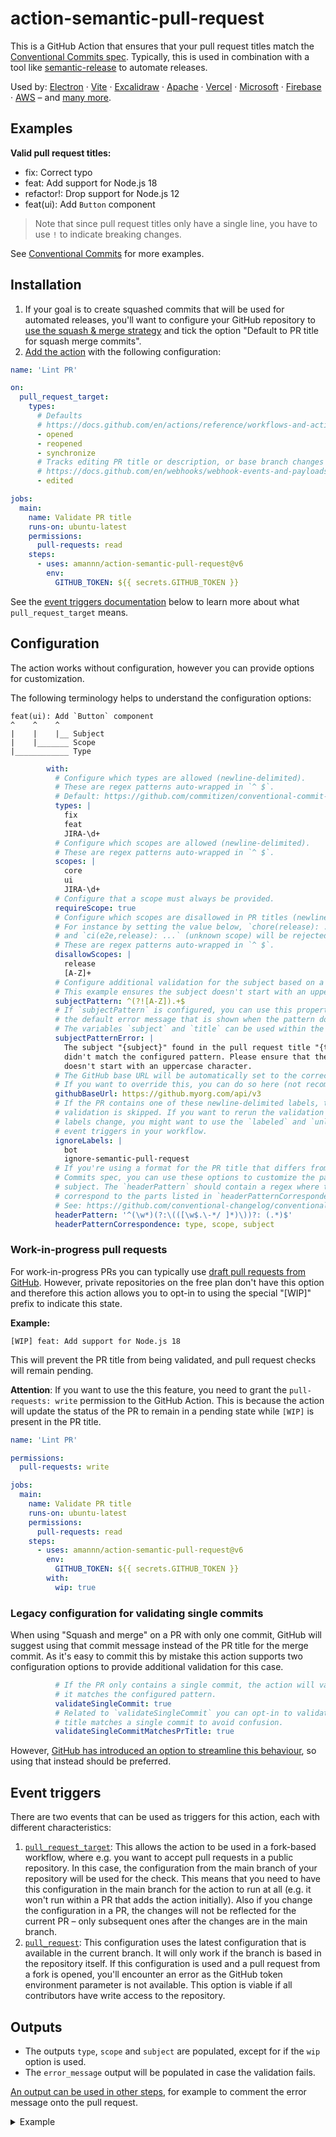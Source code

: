 # action-semantic-pull-request

This is a GitHub Action that ensures that your pull request titles match the [Conventional Commits spec](https://www.conventionalcommits.org/). Typically, this is used in combination with a tool like [semantic-release](https://github.com/semantic-release/semantic-release) to automate releases.

Used by: [Electron](https://github.com/electron/electron) · [Vite](https://github.com/vitejs/vite) · [Excalidraw](https://github.com/excalidraw/excalidraw) · [Apache](https://github.com/apache/pulsar) · [Vercel](https://github.com/vercel/ncc) · [Microsoft](https://github.com/microsoft/SynapseML) · [Firebase](https://github.com/firebase/flutterfire) · [AWS](https://github.com/aws-ia/terraform-aws-eks-blueprints) – and [many more](https://github.com/amannn/action-semantic-pull-request/network/dependents).

## Examples

**Valid pull request titles:**

- fix: Correct typo
- feat: Add support for Node.js 18
- refactor!: Drop support for Node.js 12
- feat(ui): Add `Button` component

> Note that since pull request titles only have a single line, you have to use `!` to indicate breaking changes.

See [Conventional Commits](https://www.conventionalcommits.org/) for more examples.

## Installation

1. If your goal is to create squashed commits that will be used for automated releases, you'll want to configure your GitHub repository to [use the squash & merge strategy](https://docs.github.com/en/repositories/configuring-branches-and-merges-in-your-repository/configuring-pull-request-merges/configuring-commit-squashing-for-pull-requests) and tick the option "Default to PR title for squash merge commits".
2. [Add the action](https://docs.github.com/en/actions/quickstart) with the following configuration:

```yml
name: 'Lint PR'

on:
  pull_request_target:
    types:
      # Defaults
      # https://docs.github.com/en/actions/reference/workflows-and-actions/events-that-trigger-workflows#pull_request_target
      - opened
      - reopened
      - synchronize
      # Tracks editing PR title or description, or base branch changes
      # https://docs.github.com/en/webhooks/webhook-events-and-payloads?actionType=edited#pull_request
      - edited

jobs:
  main:
    name: Validate PR title
    runs-on: ubuntu-latest
    permissions:
      pull-requests: read
    steps:
      - uses: amannn/action-semantic-pull-request@v6
        env:
          GITHUB_TOKEN: ${{ secrets.GITHUB_TOKEN }}
```

See the [event triggers documentation](#event-triggers) below to learn more about what `pull_request_target` means.

## Configuration

The action works without configuration, however you can provide options for customization.

The following terminology helps to understand the configuration options:

```
feat(ui): Add `Button` component
^    ^    ^
|    |    |__ Subject
|    |_______ Scope
|____________ Type
```

```yml
        with:
          # Configure which types are allowed (newline-delimited).
          # These are regex patterns auto-wrapped in `^ $`.
          # Default: https://github.com/commitizen/conventional-commit-types
          types: |
            fix
            feat
            JIRA-\d+
          # Configure which scopes are allowed (newline-delimited).
          # These are regex patterns auto-wrapped in `^ $`.
          scopes: |
            core
            ui
            JIRA-\d+
          # Configure that a scope must always be provided.
          requireScope: true
          # Configure which scopes are disallowed in PR titles (newline-delimited).
          # For instance by setting the value below, `chore(release): ...` (lowercase)
          # and `ci(e2e,release): ...` (unknown scope) will be rejected.
          # These are regex patterns auto-wrapped in `^ $`.
          disallowScopes: |
            release
            [A-Z]+
          # Configure additional validation for the subject based on a regex.
          # This example ensures the subject doesn't start with an uppercase character.
          subjectPattern: ^(?![A-Z]).+$
          # If `subjectPattern` is configured, you can use this property to override
          # the default error message that is shown when the pattern doesn't match.
          # The variables `subject` and `title` can be used within the message.
          subjectPatternError: |
            The subject "{subject}" found in the pull request title "{title}"
            didn't match the configured pattern. Please ensure that the subject
            doesn't start with an uppercase character.
          # The GitHub base URL will be automatically set to the correct value from the GitHub context variable.
          # If you want to override this, you can do so here (not recommended).
          githubBaseUrl: https://github.myorg.com/api/v3
          # If the PR contains one of these newline-delimited labels, the
          # validation is skipped. If you want to rerun the validation when
          # labels change, you might want to use the `labeled` and `unlabeled`
          # event triggers in your workflow.
          ignoreLabels: |
            bot
            ignore-semantic-pull-request
          # If you're using a format for the PR title that differs from the traditional Conventional
          # Commits spec, you can use these options to customize the parsing of the type, scope and
          # subject. The `headerPattern` should contain a regex where the capturing groups in parentheses
          # correspond to the parts listed in `headerPatternCorrespondence`.
          # See: https://github.com/conventional-changelog/conventional-changelog/tree/master/packages/conventional-commits-parser#headerpattern
          headerPattern: '^(\w*)(?:\(([\w$.\-*/ ]*)\))?: (.*)$'
          headerPatternCorrespondence: type, scope, subject
```

### Work-in-progress pull requests

For work-in-progress PRs you can typically use [draft pull requests from GitHub](https://github.blog/2019-02-14-introducing-draft-pull-requests/). However, private repositories on the free plan don't have this option and therefore this action allows you to opt-in to using the special "[WIP]" prefix to indicate this state.

**Example:**

```
[WIP] feat: Add support for Node.js 18
```

This will prevent the PR title from being validated, and pull request checks will remain pending.

**Attention**: If you want to use the this feature, you need to grant the `pull-requests: write` permission to the GitHub Action. This is because the action will update the status of the PR to remain in a pending state while `[WIP]` is present in the PR title.

```yml
name: 'Lint PR'

permissions:
  pull-requests: write

jobs:
  main:
    name: Validate PR title
    runs-on: ubuntu-latest
    permissions:
      pull-requests: read
    steps:
      - uses: amannn/action-semantic-pull-request@v6
        env:
          GITHUB_TOKEN: ${{ secrets.GITHUB_TOKEN }}
        with:
          wip: true
```

### Legacy configuration for validating single commits

When using "Squash and merge" on a PR with only one commit, GitHub will suggest using that commit message instead of the PR title for the merge commit. As it's easy to commit this by mistake this action supports two configuration options to provide additional validation for this case.

```yml
          # If the PR only contains a single commit, the action will validate that
          # it matches the configured pattern.
          validateSingleCommit: true
          # Related to `validateSingleCommit` you can opt-in to validate that the PR
          # title matches a single commit to avoid confusion.
          validateSingleCommitMatchesPrTitle: true
```

However, [GitHub has introduced an option to streamline this behaviour](https://github.blog/changelog/2022-05-11-default-to-pr-titles-for-squash-merge-commit-messages/), so using that instead should be preferred.

## Event triggers

There are two events that can be used as triggers for this action, each with different characteristics:

1. [`pull_request_target`](https://docs.github.com/en/actions/reference/events-that-trigger-workflows#pull_request_target): This allows the action to be used in a fork-based workflow, where e.g. you want to accept pull requests in a public repository. In this case, the configuration from the main branch of your repository will be used for the check. This means that you need to have this configuration in the main branch for the action to run at all (e.g. it won't run within a PR that adds the action initially). Also if you change the configuration in a PR, the changes will not be reflected for the current PR – only subsequent ones after the changes are in the main branch.
2. [`pull_request`](https://docs.github.com/en/actions/reference/events-that-trigger-workflows#pull_request): This configuration uses the latest configuration that is available in the current branch. It will only work if the branch is based in the repository itself. If this configuration is used and a pull request from a fork is opened, you'll encounter an error as the GitHub token environment parameter is not available. This option is viable if all contributors have write access to the repository.

## Outputs

- The outputs `type`, `scope` and `subject` are populated, except for if the `wip` option is used.
- The `error_message` output will be populated in case the validation fails.

[An output can be used in other steps](https://docs.github.com/en/actions/using-jobs/defining-outputs-for-jobs), for example to comment the error message onto the pull request.

<details>
<summary>Example</summary>

````yml
name: 'Lint PR'

on:
  pull_request_target:
    types:
      - opened
      - edited

permissions:
  pull-requests: write

jobs:
  main:
    name: Validate PR title
    runs-on: ubuntu-latest
    permissions:
      pull-requests: read
    steps:
      - uses: amannn/action-semantic-pull-request@v6
        id: lint_pr_title
        env:
          GITHUB_TOKEN: ${{ secrets.GITHUB_TOKEN }}

      - uses: marocchino/sticky-pull-request-comment@v2
        # When the previous steps fails, the workflow would stop. By adding this
        # condition you can continue the execution with the populated error message.
        if: always() && (steps.lint_pr_title.outputs.error_message != null)
        with:
          header: pr-title-lint-error
          message: |
            Hey there and thank you for opening this pull request! 👋🏼

            We require pull request titles to follow the [Conventional Commits specification](https://www.conventionalcommits.org/en/v1.0.0/) and it looks like your proposed title needs to be adjusted.

            Details:

            ```
            ${{ steps.lint_pr_title.outputs.error_message }}
            ```

      # Delete a previous comment when the issue has been resolved
      - if: ${{ steps.lint_pr_title.outputs.error_message == null }}
        uses: marocchino/sticky-pull-request-comment@v2
        with:
          header: pr-title-lint-error
          delete: true
````

</details>
